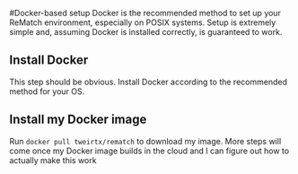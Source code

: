#Docker-based setup
Docker is the recommended method to set up your ReMatch environment, especially on POSIX systems.
Setup is extremely simple and, assuming Docker is installed correctly, is guaranteed to work.

## Install Docker
This step should be obvious. Install Docker according to the recommended method for your OS.

## Install my Docker image
Run ```docker pull tweirtx/rematch``` to download my image. More steps will come once my Docker
image builds in the cloud and I can figure out how to actually make this work